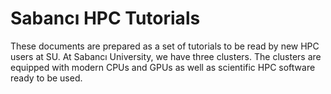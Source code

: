# Sabancı HPC Tutorials

These documents are prepared as a set of tutorials 
to be read by new HPC users at SU. At Sabancı University,
we have three clusters. The clusters are equipped with
modern CPUs and GPUs as well as scientific HPC software ready to be used. 

